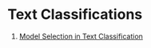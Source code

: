 # Text Classifications
1. [Model Selection in Text Classification]


[Model Selection in Text Classification]: https://towardsdatascience.com/model-selection-in-text-classification-ac13eedf6146
